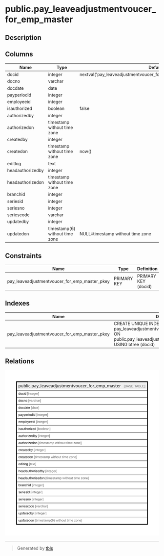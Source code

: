 # public.pay_leaveadjustmentvoucer_for_emp_master

## Description

## Columns

| Name | Type | Default | Nullable | Children | Parents | Comment |
| ---- | ---- | ------- | -------- | -------- | ------- | ------- |
| docid | integer | nextval('pay_leaveadjustmentvoucer_for_emp_master_docid_seq'::regclass) | false |  |  |  |
| docno | varchar |  | false |  |  |  |
| docdate | date |  | false |  |  |  |
| payperiodid | integer |  | false |  |  |  |
| employeeid | integer |  | false |  |  |  |
| isauthorized | boolean | false | false |  |  |  |
| authorizedby | integer |  | true |  |  |  |
| authorizedon | timestamp without time zone |  | true |  |  |  |
| createdby | integer |  | true |  |  |  |
| createdon | timestamp without time zone | now() | true |  |  |  |
| editlog | text |  | true |  |  |  |
| headauthorizedby | integer |  | true |  |  |  |
| headauthorizedon | timestamp without time zone |  | true |  |  |  |
| branchid | integer |  | true |  |  |  |
| seriesid | integer |  | true |  |  |  |
| seriesno | integer |  | true |  |  |  |
| seriescode | varchar |  | true |  |  |  |
| updatedby | integer |  | true |  |  |  |
| updatedon | timestamp(6) without time zone | NULL::timestamp without time zone | true |  |  |  |

## Constraints

| Name | Type | Definition |
| ---- | ---- | ---------- |
| pay_leaveadjustmentvoucer_for_emp_master_pkey | PRIMARY KEY | PRIMARY KEY (docid) |

## Indexes

| Name | Definition |
| ---- | ---------- |
| pay_leaveadjustmentvoucer_for_emp_master_pkey | CREATE UNIQUE INDEX pay_leaveadjustmentvoucer_for_emp_master_pkey ON public.pay_leaveadjustmentvoucer_for_emp_master USING btree (docid) |

## Relations

![er](public.pay_leaveadjustmentvoucer_for_emp_master.svg)

---

> Generated by [tbls](https://github.com/k1LoW/tbls)
